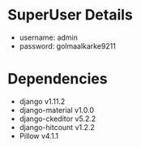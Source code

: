 # SuperUser Details

- username: admin 
- password: golmaalkarke9211
    
# Dependencies

- django v1.11.2
- django-material v1.0.0
- django-ckeditor v5.2.2
- django-hitcount v1.2.2
- Pillow v4.1.1